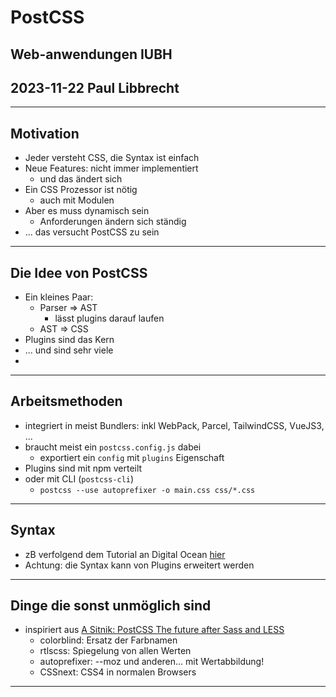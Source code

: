 # PostCSS

## Web-anwendungen IUBH
## 2023-11-22 Paul Libbrecht

--- 

## Motivation

* Jeder versteht CSS, die Syntax ist einfach
* Neue Features: nicht immer implementiert
	* und das ändert sich
* Ein CSS Prozessor ist nötig
	* auch mit Modulen
* Aber es muss dynamisch sein
	* Anforderungen ändern sich ständig
* ... das versucht PostCSS zu sein
--- 

## Die Idee von PostCSS

* Ein kleines Paar:
	* Parser => AST
		* lässt plugins darauf laufen
	* AST => CSS
* Plugins sind das Kern
* ... und sind sehr viele
* 
--- 

## Arbeitsmethoden

* integriert in meist Bundlers: inkl WebPack, Parcel, TailwindCSS, VueJS3, ...
* braucht meist ein `postcss.config.js` dabei
	* exportiert ein `config` mit `plugins` Eigenschaft
* Plugins sind mit npm verteilt
* oder mit CLI (`postcss-cli`)
	* `postcss --use autoprefixer -o main.css css/*.css`

---
## Syntax
* zB verfolgend dem Tutorial an Digital Ocean [hier](https://www.digitalocean.com/community/tutorials/css-postcss-cssnext-cssnano)
* Achtung: die Syntax kann von Plugins erweitert werden
--- 

## Dinge die sonst unmöglich sind

* inspiriert aus [A Sitnik: PostCSS The future after Sass and LESS](https://www.youtube.com/watch?v=1yUFTrAxTzg) 
	* colorblind: Ersatz der Farbnamen
	* rtlscss: Spiegelung von allen Werten
	* autoprefixer: --moz und anderen... mit Wertabbildung!
	* CSSnext: CSS4 in normalen Browsers

--- 